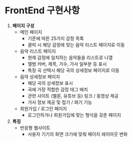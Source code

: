# FrontEnd 구현사항

1. **페이지 구성**
   * 메인 페이지
     * 기준에 따른 25가지 감정 목록 
     * 클릭 시 해당 감정에 맞는 음악 리스트 페이지로 이동 
   * 음악 리스트 페이지 
     * 현재 감정에 일치하는 음악들을 리스트로 나열 
     * 앨범 커버, 제목, 가수, 가사 일부분 등 표시 
     * 특정 곡 선택시 해당 곡의 상세정보 페이지로 이동 
   * 음악 상세정보 페이지 
     * 해당 곡의 상세정보 표시 
     * 곡에 가장 적합한 감정 태그 배치 
     * 관련 사이트 \(멜론, 유튜브 등\) 링크 / 동영상 제공 
     * 가사 정보 제공 및 접기 / 펴기 기능 
   * 회원가입 / 로그인 페이지 
     * 로그인하거나 회원가입에 맞는 형식을 갖춘 페이지 
2. **특징** 
   * 반응형 웹사이트 
     * 사용자 기기의 화면 크기에 맞춰 페이지 레이아웃 변화 

